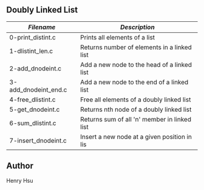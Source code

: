 ## Doubly Linked List

|       *Filename*       |             *Description*                     |
|------------------------|-----------------------------------------------|
| 0-print_distint.c      | Prints all elements of a list                 |
| 1-dlistint_len.c       | Returns number of elements in a linked list   |
| 2-add_dnodeint.c       | Add a new node to the head of a linked list   |
| 3-add_dnodeint_end.c   | Add a new node to the end of a linked list    |
| 4-free_dlistint.c      | Free all elements of a doubly linked list     |
| 5-get_dnodeint.c       | Returns nth node of a doubly linked list      |
| 6-sum_dlistint.c       | Returns sum of all 'n' member in linked list  |
| 7-insert_dnodeint.c    | Insert a new node at a given position in lis  |



## Author
Henry Hsu

